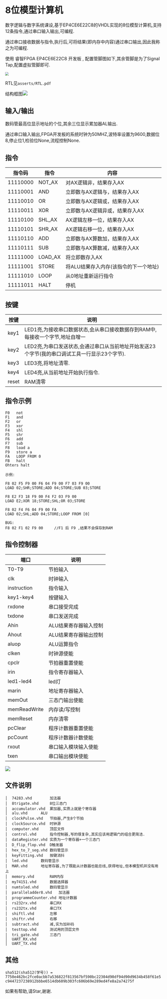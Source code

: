 # 8位模型计算机

数字逻辑与数字系统课设,基于EP4CE6E22C8的VHDL实现的8位模型计算机,支持12条指令,通过串口输入输出,可编程.

通过串口接收数据与指令,执行后,可将结果(即内存中内容)通过串口输出,因此我称之为可编程.

使用 睿智FPGA EP4CE6E22C8 开发板 , 配置管脚图如下,其余管脚是为了Signal Tap,配置虚拟管脚即可.

<img src="asserts/Snipaste_2021-07-10_15_40_11.jpg" style="zoom: 67%;" />

RTL见`asserts/RTL.pdf` 

结构框图![](asserts/structure.png)

## 输入/输出

数码管最高位显示地址的个位,其余三位显示累加器AL输出.

通过串口输入输出,FPGA开发板的系统时钟为50MHZ,波特率设置为9600,数据位8,停止位1,检验位None,流程控制None.

##  指令

| 指令码   | 指令    | 内容                                  |
| -------- | ------- | ------------------------------------- |
| 11110000 | NOT_AX  | 对AX逻辑非，结果存入AX                |
| 11110001 | AND     | 立即数与AX逻辑与，结果存入AX          |
| 11110010 | OR      | 立即数与AX逻辑或，结果存入AX          |
| 11110011 | XOR     | 立即数与AX逻辑异或，结果存入AX        |
| 11110100 | SHL_AX  | AX逻辑左移一位，结果存入AX            |
| 11110101 | SHR_AX  | AX逻辑右移一位，结果存入AX            |
| 11110110 | ADD     | 立即数与AX算数加，结果存入AX          |
| 11110111 | SUB     | 立即数与AX算数减，结果存入AX          |
| 11111000 | LOAD_AX | 将立即数存入AX                        |
| 11111001 | STORE   | 将ALU结果存入内存(该指令的下一个地址) |
| 11111010 | LOOP    | 从0地址重新运行指令                   |
| 11111011 | HALT    | 停机                                  |



## 按键

| 按键  | 说明                                                         |
| ----- | ------------------------------------------------------------ |
| key1  | LED1亮,为接收串口数据状态,会从串口接收数据存到RAM中,每接收一个字节,地址自增一 |
| key2  | LED2亮,为串口发送状态,会通过串口从当前地址开始发送23个字节(我的串口调试工具一行显示23个字节). |
| key3  | LED3亮,将地址清零.                                           |
| key4  | LED4亮,从当前地址开始执行指令.                               |
| reset | RAM清零                                                      |



## 指令示例 

```
F0   not  
F1   and
F2   or
F3   xor
F4   shl
F5   shr
F6   add
F7   sub
F8   load a 
F9   store a
FA   LOOP FROM 0
FB   halt
Ohters halt

示例:

F8 02 F5 F9 00 F6 04 F9 00 F7 03 F9 00
LOAD 02;SHR;STORE;ADD 04;STORE;SUB 03;STORE

F8 E2 F3 18 F9 00 F4 F2 03 F9 00
LOAD E2;XOR 18;STORE;SHL;OR 03;STORE

F8 02 F4 F6 04 F9 00 FA
LOAD 02;SHL;ADD 04;STORE;LOOP FROM [0]

BUG:
F8 02 F1 02 F9 00     //F1 后 F9 ,结果不会保存到RAM
```

## 指令控制器

| 端口         | 说明                  |
| ------------ | --------------------- |
| T0-T9        | 节拍输入              |
| clk          | 时钟输入              |
| instruction  | 指令输入              |
| key1-key4    | 按键输入              |
| rxdone       | 串口接受完成          |
| txdone       | 串口发送完成          |
| Ahin         | ALU结果寄存器输入控制 |
| Ahout        | ALU结果寄存器输出控制 |
| aluop        | ALU运算指令           |
| clken        | 时钟源使能            |
| cpclr        | 节拍器重置使能        |
| irin         | 指令寄存器输入        |
| led1-led4    | led灯                 |
| marin        | 地址寄存器输入        |
| memOut       | 三态门输出使能        |
| memReadWrite | 内存读/写控制         |
| memReset     | 内存清零              |
| pcClear      | 程序计数器重置使能    |
| pcCount      | 程序计数器计数使能    |
| rxout        | 串口输入模块输入使能  |
| txen         | 串口输出模块使能      |



![](asserts/ctrl.png)



## 文件说明

```
│  74283.vhd		加法器
│  8trigate.vhd		8位三态门
│  accumulator.vhd	累加器,实质上就是个寄存器
│  alu.vhd		ALU
│  clockPulse.vhd	节拍器,产生8个节拍
│  clockSource.vhd	时钟源
│  computer.vhd		顶层文件
│  control.vhd		指令控制器,写的很复杂,其实应该用逻辑门的组合更简洁.
│  dataRegister.vhd	实质为一个寄存器+一个三态门
│  D_flip_flop.vhd	D触发器
│  hex_to_7_seg.vhd	数码管显示
│  keyFitting.vhd	按键消抖
│  led.vhd		数码管显示
│  MAR.vhd		地址寄存器,为了既能从计数器也能总线,获得地址,但本模型机并没有用上
│  memory.vhd		RAM内存
│  my74151.vhd		数据选择器
│  numtoled.vhd		数码管显示
│  paralleladder8.vhd	加法器
│  programmeCounter.vhd	地址计数器
│  rs232rx.vhd		串口RX
│  rs232tx.vhd		串口TX
│  shiftl.vhd		左移
│  shiftr.vhd		右移
│  subtract.vhd		减,实为加补码
│  testtop.vhd		测试用的顶层文件
│  tri_gate.vhd		三态门
│  UART_RX.vhd		
│  UART_TX.vhd
```



## 其他

`sha512(sha512(学号)) = 7750e462bc2fce0acbb7a536822f813567bf590bc22304d90df94d90d9634b458f61e5c9447237238912bbbe6514db609b303fc606b69e289ed4fe8a2a74275f`

如果有帮助,请Star,谢谢.